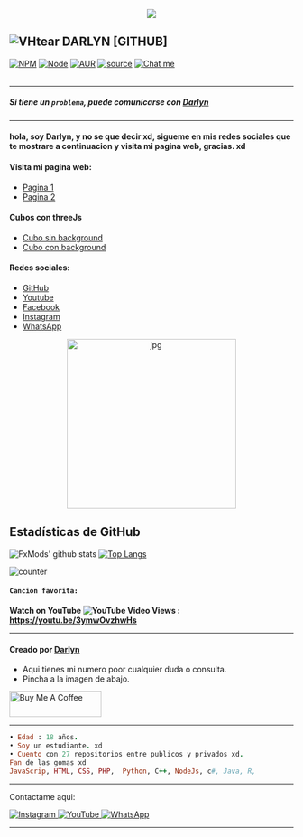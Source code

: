 <p align="center">
<img src="https://readme-typing-svg.herokuapp.com?color=%2336BCF7&center=true&vCenter=true&lines=<>+Bienvenido,+soy+Darlyn+<>" />
</p>

## ![VHtear](https://vhtear.com/static/assets/img/brand/favicon.ico) DARLYN [GITHUB]
[![NPM](https://img.shields.io/badge/npm-%3E=%206.14.11-blue.svg)](https://nodejs.org/) [![Node](https://img.shields.io/badge/node-%3E=%2011.15.0-brightgreen.svg)](https://nodejs.org/) [![AUR](https://img.shields.io/aur/license/yaourt.svg)](https://github.com/darlyn1234/blob/master/LICENSE) [![source](https://img.shields.io/badge/Baileys-%203.4.1-brightgreen.svg)](https://github.com/adiwajshing/Baileys) [![Chat me](https://img.shields.io/badge/whatsapp-Darlynuh-1bacbc.svg)](https://wa.me/51918303426) <br><br>

---

##### Si tiene un `problema`, puede comunicarse con [Darlyn](https://wa.me/51918303426)

---
#### hola, soy Darlyn, y no se que decir xd, sigueme en mis redes sociales que te mostrare a continuacion y visita mi pagina web, gracias. xd
#### Visita mi pagina web:

* [Pagina 1](https://darlynweb-29.web.app)
* [Pagina 2](https://dar-20.web.app)

#### Cubos con threeJs
* [Cubo sin background](https://darlyn-d380b.web.app)
* [Cubo con background](https://cube-darlyn.web.app)

#### Redes sociales:
* [GitHub](https://github.com/) 
* [Youtube](https://youtube.com/) 
* [Facebook](https://facebook.com/) 
* [Instagram](https://instagram.com/) 
* [WhatsApp](https://wa.me/51923513366) 

<p align="center">
<img src="https://i.ibb.co/t35HfVx/ALONSOZING.jpg" alt="jpg" width="300" height="300" center/>
</p>

## Estadísticas de GitHub

![FxMods' github stats](https://github-readme-stats.vercel.app/api?username=darlyn1234&theme=chartreuse-dark&count_private=true&show_icons=true&cache_seconds=1800)
[![Top Langs](https://github-readme-stats.vercel.app/api/top-langs/?username=darlyn1234&theme=chartreuse-dark&layout=compact)](https://github.com/darlyn1234)

![counter](https://komarev.com/ghpvc/?username=darlyn1234&style=flat-square)

#### `Cancion favorita:`
**Watch on YouTube ![YouTube Video Views](https://img.shields.io/youtube/views/3ymwOvzhwHs?style=social) : https://youtu.be/3ymwOvzhwHs**

---
#### Creado por [Darlyn](https://www.instagram.com/)

* Aqui tienes mi numero poor cualquier duda o consulta.
* Pincha a la imagen de abajo.


<a href="https://wa.me/51918303426" target="_blank"><img src="https://encrypted-tbn0.gstatic.com/images?q=tbn:ANd9GcT2TdLWDnV5_QOxd3-87LfcWACA5ICLxCdFjA&usqp=CAU" alt="Buy Me A Coffee" style="height: 45px !important;width: 162.75px !important;" ></a>

---

```rb
• Edad : 18 años.
• Soy un estudiante. xd
• Cuento con 27 repositorios entre publicos y privados xd.
Fan de las gomas xd
JavaScrip, HTML, CSS, PHP,  Python, C++, NodeJs, c#, Java, R, 
```
___

<p>Contactame aqui: </p>
  <a href="https://instagram.com/darlin_zbig" target="_blank">
    <img src="https://img.shields.io/badge/instagram-%23E4405F.svg?&style=for-the-badge&logo=instagram&logoColor=white&color=071A2C" alt="Instagram"/>
  </a>
  <a href="https://youtu.be/3ymwOvzhwHs" target="_blank">
    <img src="https://img.shields.io/badge/youtube-%2312100E.svg?&style=for-the-badge&logo=youtube&logoColor=white&color=071A2C" alt="YouTube"/>
  </a>
  <a href="https://wa.me/51918303426" target="_blank">
    <img src="https://img.shields.io/badge/whatsapp-%2312100E.svg?&style=for-the-badge&logo=whatsapp&logoColor=white&color=071A2C" alt="WhatsApp"/>
  </a>

___
